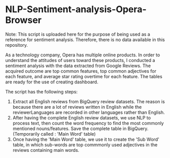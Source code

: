 # NLP-Sentiment-analysis-Opera-Browser

Note: This script is uploaded here for the purpose of being used as a reference for sentiment analysis. Therefore, there is no data available in this repository.

As a technology company, Opera has multiple online products. In order to understand the attitudes of users toward these products, I conducted a sentiment analysis with the data extracted from Google Reviews. The acquired outcome are top common features, top common adjectives for each feature, and average star rating overtime for each feature. The tables are ready for the use of creating dashboard.

The script has the following steps:

1. Extract all English reviews from BigQuery review datasets. The reason is because there are a lot of reviews written in English while the reviewerLanguages are recorded in other languages rather than English.
2. After having the complete English review datasets, we use NLP to process text, then count the word frequency to find the most commonly mentioned nouns/features. Save the complete table in BigQuery. (Temporarily called : 'Main Word' table)
3. Once having the 'Main Word' table, we use it to create the 'Sub Word' table, in which sub-words are top commmonly used adjectives in the reviews containing main words.
